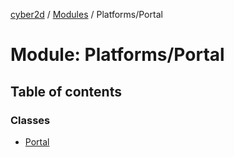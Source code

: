 [cyber2d](../README.md) / [Modules](../modules.md) / Platforms/Portal

# Module: Platforms/Portal

## Table of contents

### Classes

- [Portal](../classes/Platforms_Portal.Portal.md)
